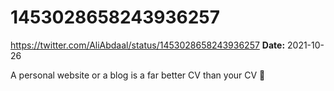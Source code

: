 # 1453028658243936257
https://twitter.com/AliAbdaal/status/1453028658243936257
**Date:** 2021-10-26

A personal website or a blog is a far better CV than your CV 👀
